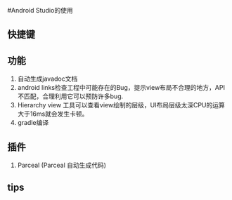#Android Studio的使用
## 快捷键

## 功能
1. 自动生成javadoc文档
2. android links检查工程中可能存在的Bug，提示view布局不合理的地方，API不匹配，合理利用它可以预防许多bug.
3. Hierarchy view 工具可以查看view绘制的层级，UI布局层级太深CPU的运算大于16ms就会发生卡顿。
4. gradle编译
## 插件
1. Parceal (Parceal 自动生成代码)

## tips

